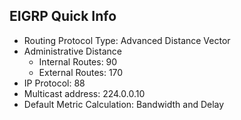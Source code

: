 ## EIGRP Quick Info

* Routing Protocol Type: Advanced Distance Vector
* Administrative Distance
    * Internal Routes: 90
    * External Routes: 170
* IP Protocol: 88
* Multicast address: 224.0.0.10
* Default Metric Calculation: Bandwidth and Delay

